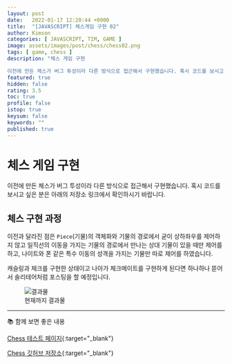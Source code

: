 ```yaml
---
layout: post
date:   2022-01-17 12:20:44 +0900
title:  "[JAVASCRIPT] 체스게임 구현 02"
author: Kimson
categories: [ JAVASCRIPT, TIM, GAME ]
image: assets/images/post/chess/chess02.png
tags: [ game, chess ]
description: "체스 게임 구현

이전에 만든 체스가 버그 투성이라 다른 방식으로 접근해서 구현했습니다. 혹시 코드를 보시고 싶은 분은 아래의 저장소 링크에서 확인하시기 바랍니다."
featured: true
hidden: false
rating: 3.5
toc: true
profile: false
istop: true
keysum: false
keywords: ""
published: true
---
```


# 체스 게임 구현

이전에 만든 체스가 버그 투성이라 다른 방식으로 접근해서 구현했습니다. 혹시 코드를 보시고 싶은 분은 아래의 저장소 링크에서 확인하시기 바랍니다.

## 체스 구현 과정

이전과 달라진 점은 `Piece`(기물)의 객체화와 기물의 경로에서 굳이 상하좌우를 제어하지 않고 일직선의 이동을 가지는 기물의 경로에서 만나는 상대 기물이 있을 때만 제어를 하고, 나이트와 폰 같은 특수 이동의 성격을 가지는 기물만 따로 제어를 하였습니다.

캐슬링과 체크를 구현한 상태이고 나아가 체크메이트를 구현하게 된다면 하나하나 뜯어서 솔리테어처럼 포스팅을 할 예정입니다.

<figure class="text-center">
<span class="w-inline-block">
   <img class="w-100" src="{{site.baseurl}}/assets/images/post/chess/chess02.png" alt="결과물" title="결과물">
   <figcaption>현재까지 결과물</figcaption>
</span>
</figure>

-----

📚 함께 보면 좋은 내용

[Chess 테스트 페이지](https://kkn1125.github.io/chess/){:target="_blank"}

[Chess 깃허브 저장소](https://github.com/kkn1125/chess/){:target="_blank"}